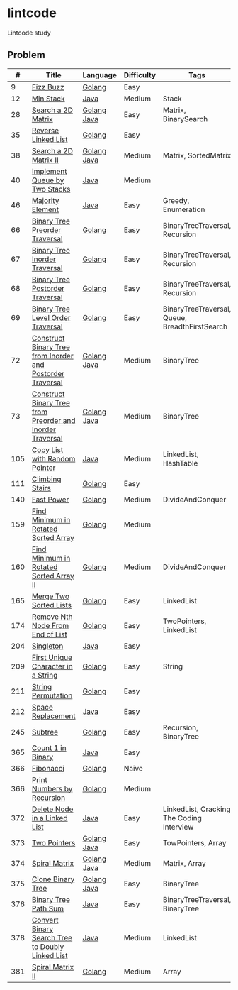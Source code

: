 # lintcode
Lintcode study

## Problem
|#|Title|Language|Difficulty|Tags|
|-|-----|--------|----------|----|
|9|[Fizz Buzz](http://www.lintcode.com/en/problem/fizz-buzz/)|[Golang](https://github.com/ZacharyChang/lintcode/tree/master/problem/009.fizz-buzz)|Easy|
|12|[Min Stack](http://www.lintcode.com/en/problem/min-stack/)|[Java](https://github.com/ZacharyChang/lintcode/tree/master/problem/012.min-stack)|Medium|Stack
|28|[Search a 2D Matrix](http://www.lintcode.com/en/problem/search-a-2d-matrix/)|[Golang](https://github.com/ZacharyChang/lintcode/tree/master/problem/028.search-a-2d-matrix/solution.go) [Java](https://github.com/ZacharyChang/lintcode/tree/master/problem/028.search-a-2d-matrix/Solution.java)|Easy|Matrix, BinarySearch
|35|[Reverse Linked List](http://www.lintcode.com/en/problem/reverse-linked-list/)|[Golang](https://github.com/ZacharyChang/lintcode/tree/master/problem/035.reverse-linked-list)|Easy|
|38|[Search a 2D Matrix II](https://www.lintcode.com/en/problem/search-a-2d-matrix-ii/)|[Golang](https://github.com/ZacharyChang/lintcode/tree/master/problem/038.search-a-2d-matrix-ii/solution.go) [Java](https://github.com/ZacharyChang/lintcode/tree/master/problem/038.search-a-2d-matrix-ii/Solution.java)|Medium|Matrix, SortedMatrix|
|40|[Implement Queue by Two Stacks](https://www.lintcode.com/en/problem/implement-queue-by-two-stacks/)|[Java](https://github.com/ZacharyChang/lintcode/tree/master/problem/040.implement-queue-by-two-stacks)|Medium|
|46|[Majority Element](https://www.lintcode.com/en/problem/majority-element/)|[Java](https://github.com/ZacharyChang/lintcode/tree/master/problem/046.majority-element)|Easy|Greedy, Enumeration|
|66|[Binary Tree Preorder Traversal](https://www.lintcode.com/en/problem/binary-tree-preorder-traversal/)|[Golang](https://github.com/ZacharyChang/lintcode/tree/master/problem/066.binary-tree-preorder-traversal)|Easy|BinaryTreeTraversal, Recursion|
|67|[Binary Tree Inorder Traversal](https://www.lintcode.com/en/problem/binary-tree-inorder-traversal/)|[Golang](https://github.com/ZacharyChang/lintcode/tree/master/problem/067.binary-tree-inorder-traversal)|Easy|BinaryTreeTraversal, Recursion|
|68|[Binary Tree Postorder Traversal](https://www.lintcode.com/en/problem/binary-tree-postorder-traversal/)|[Golang](https://github.com/ZacharyChang/lintcode/tree/master/problem/068.binary-tree-postorder-traversal)|Easy|BinaryTreeTraversal, Recursion|
|69|[Binary Tree Level Order Traversal](https://www.lintcode.com/en/problem/binary-tree-level-order-traversal/)|[Golang](https://github.com/ZacharyChang/lintcode/tree/master/problem/069.binary-tree-level-order-traversal)|Easy|BinaryTreeTraversal, Queue, BreadthFirstSearch|
|72|[Construct Binary Tree from Inorder and Postorder Traversal](https://www.lintcode.com/en/problem/construct-binary-tree-from-inorder-and-postorder-traversal/)|[Golang](https://github.com/ZacharyChang/lintcode/tree/master/problem/072.construct-binary-tree-from-inorder-and-postorder-traversal/solution.go) [Java](https://github.com/ZacharyChang/lintcode/tree/master/problem/072.construct-binary-tree-from-inorder-and-postorder-traversal/Solution.java)|Medium|BinaryTree|
|73|[Construct Binary Tree from Preorder and Inorder Traversal](https://www.lintcode.com/en/problem/construct-binary-tree-from-preorder-and-inorder-traversa/)|[Golang](https://github.com/ZacharyChang/lintcode/tree/master/problem/073.construct-binary-tree-from-preorder-and-inorder-traversal/solution.go) [Java](https://github.com/ZacharyChang/lintcode/tree/master/problem/073.construct-binary-tree-from-preorder-and-inorder-traversal/Solution.java)|Medium|BinaryTree|
|105|[Copy List with Random Pointer](http://www.lintcode.com/en/problem/copy-list-with-random-pointer/)|[Java](https://github.com/ZacharyChang/lintcode/tree/master/problem/105.copy-list-with-random-pointer)|Medium|LinkedList, HashTable
|111|[Climbing Stairs](http://www.lintcode.com/en/problem/climbing-stairs/)|[Golang](https://github.com/ZacharyChang/lintcode/tree/master/problem/111.climbing-stairs)|Easy|
|140|[Fast Power](http://www.lintcode.com/en/problem/fast-power/)|[Golang](https://github.com/ZacharyChang/lintcode/tree/master/problem/140.fast-power)|Medium|DivideAndConquer|
|159|[Find Minimum in Rotated Sorted Array](https://www.lintcode.com/en/problem/find-minimum-in-rotated-sorted-array/)|[Golang](https://github.com/ZacharyChang/lintcode/tree/master/problem/159.find-minimum-in-rotated-sorted-array)|Medium|
|160|[Find Minimum in Rotated Sorted Array II](https://www.lintcode.com/en/problem/find-minimum-in-rotated-sorted-array-ii/)|[Golang](https://github.com/ZacharyChang/lintcode/tree/master/problem/160.find-minimum-in-rotated-sorted-array-ii)|Medium|DivideAndConquer|
|165|[Merge Two Sorted Lists](https://www.lintcode.com/en/problem/merge-two-sorted-lists/)|[Golang](https://github.com/ZacharyChang/lintcode/tree/master/problem/165.merge-two-sorted-lists)|Easy|LinkedList|
|174|[Remove Nth Node From End of List](https://www.lintcode.com/en/problem/remove-nth-node-from-end-of-list/)|[Golang](https://github.com/ZacharyChang/lintcode/tree/master/problem/174.remove-nth-node-from-end-of-list)|Easy|TwoPointers, LinkedList|
|204|[Singleton](http://www.lintcode.com/en/problem/singleton/)|[Java](https://github.com/ZacharyChang/lintcode/tree/master/problem/204.singleton)|Easy|
|209|[First Unique Character in a String](http://www.lintcode.com/en/problem/first-unique-character-in-a-string/)|[Golang](https://github.com/ZacharyChang/lintcode/tree/master/problem/209.first-unique-character-in-a-string)|Easy|String|
|211|[String Permutation](http://www.lintcode.com/en/problem/string-permutation/)|[Golang](https://github.com/ZacharyChang/lintcode/tree/master/problem/211.string-permutation)|Easy|
|212|[Space Replacement](http://www.lintcode.com/en/problem/space-replacement/)|[Java](https://github.com/ZacharyChang/lintcode/tree/master/problem/212.space-replacement)|Easy|
|245|[Subtree](http://www.lintcode.com/en/problem/subtree/)|[Golang](https://github.com/ZacharyChang/lintcode/tree/master/problem/245.subtree)|Easy|Recursion, BinaryTree
|365|[Count 1 in Binary](http://www.lintcode.com/en/problem/count-1-in-binary/)|[Java](https://github.com/ZacharyChang/lintcode/tree/master/problem/365.count-one-in-binary)|Easy|
|366|[Fibonacci](http://www.lintcode.com/en/problem/fibonacci/)|[Golang](https://github.com/ZacharyChang/lintcode/tree/master/problem/366.fibonacci)|Naive|
|366|[Print Numbers by Recursion](http://www.lintcode.com/en/problem/print-numbers-by-recursion/)|[Golang](https://github.com/ZacharyChang/lintcode/tree/master/problem/371.print-numbers-by-recursion)|Medium|
|372|[Delete Node in a Linked List](http://www.lintcode.com/en/problem/delete-node-in-a-linked-list/)|[Java](https://github.com/ZacharyChang/lintcode/tree/master/problem/372.delete-node-in-a-linked-list/Solution.java)|Easy|LinkedList, Cracking The Coding Interview|
|373|[Two Pointers](http://www.lintcode.com/en/problem/partition-array-by-odd-and-even/)|[Golang](https://github.com/ZacharyChang/lintcode/tree/master/problem/373.partition-array-by-odd-and-even/solution.go) [Java](https://github.com/ZacharyChang/lintcode/tree/master/problem/373.partition-array-by-odd-and-even/Solution.java)|Easy|TowPointers, Array|
|374|[Spiral Matrix](http://www.lintcode.com/en/problem/spiral-matrix/)|[Golang](https://github.com/ZacharyChang/lintcode/tree/master/problem/374.spiral-matrix/solution.go) [Java](https://github.com/ZacharyChang/lintcode/tree/master/problem/374.spiral-matrix/Solution.java)|Medium|Matrix, Array|
|375|[Clone Binary Tree](http://www.lintcode.com/en/problem/clone-binary-tree/)|[Golang](https://github.com/ZacharyChang/lintcode/tree/master/problem/375.clone-binary-tree/solution.go) [Java](https://github.com/ZacharyChang/lintcode/tree/master/problem/375.clone-binary-tree/Solution.java)|Easy|BinaryTree|
|376|[Binary Tree Path Sum](http://www.lintcode.com/en/problem/binary-tree-path-sum/)|[Java](https://github.com/ZacharyChang/lintcode/tree/master/problem/376.binary-tree-path-sum/Solution.java)|Easy|BinaryTreeTraversal, BinaryTree|
|378|[Convert Binary Search Tree to Doubly Linked List](http://www.lintcode.com/en/problem/convert-binary-search-tree-to-doubly-linked-list/)|[Java](https://github.com/ZacharyChang/lintcode/tree/master/problem/378.convert-binary-search-tree-to-doubly-linked-list)|Medium|LinkedList|
|381|[Spiral Matrix II](http://www.lintcode.com/en/problem/spiral-matrix-ii/)|[Golang](https://github.com/ZacharyChang/lintcode/tree/master/problem/381.spiral-matrix-ii)|Medium|Array|